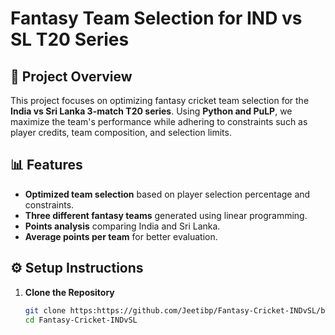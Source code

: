 # Fantasy Team Selection for IND vs SL T20 Series  

## 📌 Project Overview  
This project focuses on optimizing fantasy cricket team selection for the **India vs Sri Lanka 3-match T20 series**. Using **Python and PuLP**, we maximize the team's performance while adhering to constraints such as player credits, team composition, and selection limits.  

## 📊 Features  
- **Optimized team selection** based on player selection percentage and constraints.  
- **Three different fantasy teams** generated using linear programming.  
- **Points analysis** comparing India and Sri Lanka.  
- **Average points per team** for better evaluation.  

## ⚙️ Setup Instructions  
1. **Clone the Repository**  
   ```bash
   git clone https:https://github.com/Jeetibp/Fantasy-Cricket-INDvSL/blob/main/IND%20vs%20SL%20T20%20-%203%20Match%20T20%20Series.ipynb
   cd Fantasy-Cricket-INDvSL

